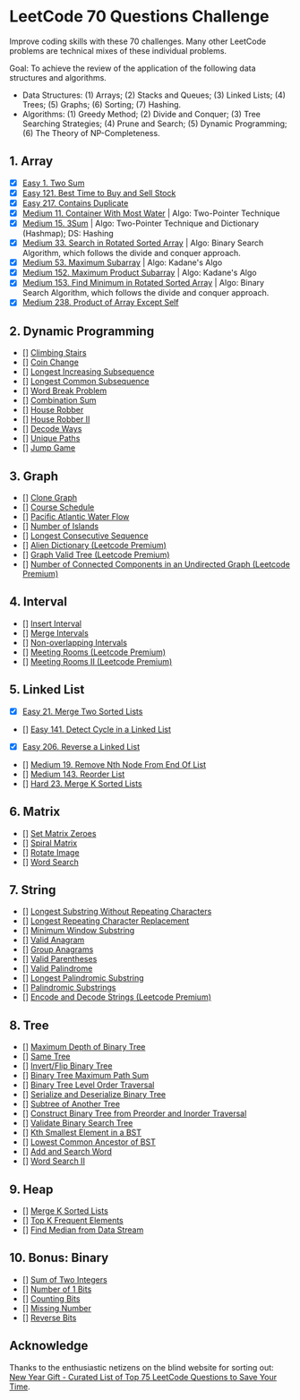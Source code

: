 # LeetCode 70 Questions Challenge
Improve coding skills with these 70 challenges. Many other LeetCode problems are technical mixes of these individual problems.

Goal: To achieve the review of the application of the following data structures and algorithms.
- Data Structures: (1) Arrays; (2) Stacks and Queues; (3) Linked Lists; (4) Trees; (5) Graphs; (6) Sorting; (7) Hashing.
- Algorithms: (1) Greedy Method; (2) Divide and Conquer; (3) Tree Searching Strategies; (4) Prune and Search; (5) Dynamic Programming; (6) The Theory of NP-Completeness.

## 1. Array

- [x] [Easy 1. Two Sum](https://leetcode.com/problems/two-sum/)
- [x] [Easy 121. Best Time to Buy and Sell Stock](https://leetcode.com/problems/best-time-to-buy-and-sell-stock/)
- [x] [Easy 217. Contains Duplicate](https://leetcode.com/problems/contains-duplicate/)
- [x] [Medium 11. Container With Most Water](https://leetcode.com/problems/container-with-most-water/) | Algo: Two-Pointer Technique
- [x] [Medium 15. 3Sum](https://leetcode.com/problems/3sum/) | Algo: Two-Pointer Technique and Dictionary (Hashmap); DS: Hashing
- [x] [Medium 33. Search in Rotated Sorted Array](https://leetcode.com/problems/search-in-rotated-sorted-array/) | Algo: Binary Search Algorithm, which follows the divide and conquer approach.
- [x] [Medium 53. Maximum Subarray](https://leetcode.com/problems/maximum-subarray/) | Algo: Kadane's Algo
- [x] [Medium 152. Maximum Product Subarray](https://leetcode.com/problems/maximum-product-subarray/) | Algo: Kadane's Algo
- [x] [Medium 153. Find Minimum in Rotated Sorted Array](https://leetcode.com/problems/find-minimum-in-rotated-sorted-array/) | Algo: Binary Search Algorithm, which follows the divide and conquer approach.
- [x] [Medium 238. Product of Array Except Self](https://leetcode.com/problems/product-of-array-except-self/)

## 2. Dynamic Programming

- [] [Climbing Stairs](https://leetcode.com/problems/climbing-stairs/)
- [] [Coin Change](https://leetcode.com/problems/coin-change/)
- [] [Longest Increasing Subsequence](https://leetcode.com/problems/longest-increasing-subsequence/)
- [] [Longest Common Subsequence](https://leetcode.com/problems/longest-common-subsequence/)
- [] [Word Break Problem](https://leetcode.com/problems/word-break/)
- [] [Combination Sum](https://leetcode.com/problems/combination-sum-iv/)
- [] [House Robber](https://leetcode.com/problems/house-robber/)
- [] [House Robber II](https://leetcode.com/problems/house-robber-ii/)
- [] [Decode Ways](https://leetcode.com/problems/decode-ways/)
- [] [Unique Paths](https://leetcode.com/problems/unique-paths/)
- [] [Jump Game](https://leetcode.com/problems/jump-game/)

## 3. Graph

- [] [Clone Graph](https://leetcode.com/problems/clone-graph/)
- [] [Course Schedule](https://leetcode.com/problems/course-schedule/)
- [] [Pacific Atlantic Water Flow](https://leetcode.com/problems/pacific-atlantic-water-flow/)
- [] [Number of Islands](https://leetcode.com/problems/number-of-islands/)
- [] [Longest Consecutive Sequence](https://leetcode.com/problems/longest-consecutive-sequence/)
- [] [Alien Dictionary (Leetcode Premium)](https://leetcode.com/problems/alien-dictionary/)
- [] [Graph Valid Tree (Leetcode Premium)](https://leetcode.com/problems/graph-valid-tree/)
- [] [Number of Connected Components in an Undirected Graph (Leetcode Premium)](https://leetcode.com/problems/number-of-connected-components-in-an-undirected-graph/)

## 4. Interval

- [] [Insert Interval](https://leetcode.com/problems/insert-interval/)
- [] [Merge Intervals](https://leetcode.com/problems/merge-intervals/)
- [] [Non-overlapping Intervals](https://leetcode.com/problems/non-overlapping-intervals/)
- [] [Meeting Rooms (Leetcode Premium)](https://leetcode.com/problems/meeting-rooms/)
- [] [Meeting Rooms II (Leetcode Premium)](https://leetcode.com/problems/meeting-rooms-ii/)

## 5. Linked List

- [x] [Easy 21. Merge Two Sorted Lists](https://leetcode.com/problems/merge-two-sorted-lists/)
- [] [Easy 141. Detect Cycle in a Linked List](https://leetcode.com/problems/linked-list-cycle/)
- [x] [Easy 206. Reverse a Linked List](https://leetcode.com/problems/reverse-linked-list/)
- [] [Medium 19. Remove Nth Node From End Of List](https://leetcode.com/problems/remove-nth-node-from-end-of-list/)
- [] [Medium 143. Reorder List](https://leetcode.com/problems/reorder-list/)
- [] [Hard 23. Merge K Sorted Lists](https://leetcode.com/problems/merge-k-sorted-lists/)

## 6. Matrix

- [] [Set Matrix Zeroes](https://leetcode.com/problems/set-matrix-zeroes/)
- [] [Spiral Matrix](https://leetcode.com/problems/spiral-matrix/)
- [] [Rotate Image](https://leetcode.com/problems/rotate-image/)
- [] [Word Search](https://leetcode.com/problems/word-search/)

## 7. String

- [] [Longest Substring Without Repeating Characters](https://leetcode.com/problems/longest-substring-without-repeating-characters/)
- [] [Longest Repeating Character Replacement](https://leetcode.com/problems/longest-repeating-character-replacement/)
- [] [Minimum Window Substring](https://leetcode.com/problems/minimum-window-substring/)
- [] [Valid Anagram](https://leetcode.com/problems/valid-anagram/)
- [] [Group Anagrams](https://leetcode.com/problems/group-anagrams/)
- [] [Valid Parentheses](https://leetcode.com/problems/valid-parentheses/)
- [] [Valid Palindrome](https://leetcode.com/problems/valid-palindrome/)
- [] [Longest Palindromic Substring](https://leetcode.com/problems/longest-palindromic-substring/)
- [] [Palindromic Substrings](https://leetcode.com/problems/palindromic-substrings/)
- [] [Encode and Decode Strings (Leetcode Premium)](https://leetcode.com/problems/encode-and-decode-strings/)

## 8. Tree

- [] [Maximum Depth of Binary Tree](https://leetcode.com/problems/maximum-depth-of-binary-tree/)
- [] [Same Tree](https://leetcode.com/problems/same-tree/)
- [] [Invert/Flip Binary Tree](https://leetcode.com/problems/invert-binary-tree/)
- [] [Binary Tree Maximum Path Sum](https://leetcode.com/problems/binary-tree-maximum-path-sum/)
- [] [Binary Tree Level Order Traversal](https://leetcode.com/problems/binary-tree-level-order-traversal/)
- [] [Serialize and Deserialize Binary Tree](https://leetcode.com/problems/serialize-and-deserialize-binary-tree/)
- [] [Subtree of Another Tree](https://leetcode.com/problems/subtree-of-another-tree/)
- [] [Construct Binary Tree from Preorder and Inorder Traversal](https://leetcode.com/problems/construct-binary-tree-from-preorder-and-inorder-traversal/)
- [] [Validate Binary Search Tree](https://leetcode.com/problems/validate-binary-search-tree/)
- [] [Kth Smallest Element in a BST](https://leetcode.com/problems/kth-smallest-element-in-a-bst/)
- [] [Lowest Common Ancestor of BST](https://leetcode.com/problems/lowest-common-ancestor-of-a-binary-search-tree/)
- [] [Add and Search Word](https://leetcode.com/problems/add-and-search-word-data-structure-design/)
- [] [Word Search II](https://leetcode.com/problems/word-search-ii/)

## 9. Heap

- [] [Merge K Sorted Lists](https://leetcode.com/problems/merge-k-sorted-lists/)
- [] [Top K Frequent Elements](https://leetcode.com/problems/top-k-frequent-elements/)
- [] [Find Median from Data Stream](https://leetcode.com/problems/find-median-from-data-stream/)

## 10. Bonus: Binary

- [] [Sum of Two Integers](https://leetcode.com/problems/sum-of-two-integers/)
- [] [Number of 1 Bits](https://leetcode.com/problems/number-of-1-bits/)
- [] [Counting Bits](https://leetcode.com/problems/counting-bits/)
- [] [Missing Number](https://leetcode.com/problems/missing-number/)
- [] [Reverse Bits](https://leetcode.com/problems/reverse-bits/)

## Acknowledge

Thanks to the enthusiastic netizens on the blind website for sorting out: [New Year Gift - Curated List of Top 75 LeetCode Questions to Save Your Time](https://www.teamblind.com/post/New-Year-Gift---Curated-List-of-Top-75-LeetCode-Questions-to-Save-Your-Time-OaM1orEU).
